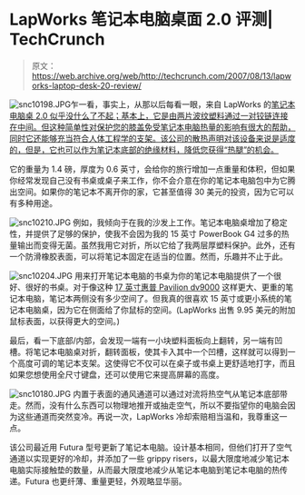 # LapWorks 笔记本电脑桌面 2.0 评测| TechCrunch

> 原文：<https://web.archive.org/web/http://techcrunch.com/2007/08/13/lapworks-laptop-desk-20-review/>

![snc10198.JPG](img/298541ce693a96f33aecb53939fc912a.png)乍一看，事实上，从那以后每看一眼，来自 LapWorks 的[笔记本电脑桌 2.0 似乎没什么了不起；基本上，它是由两片波纹塑料通过一对铰链连接在中间。但这种简单性对保护您的膝盖免受笔记本电脑热量的影响有很大的帮助，同时它还能够充当符合人体工程学的支架。该公司的散热声明对该设备来说是适度的，但是，它也可以作为笔记本底部的绝缘材料，降低您获得“热腿”的机会。](https://web.archive.org/web/20160324050836/http://www.lapworks.net/)

它的重量为 1.4 磅，厚度为 0.6 英寸，会给你的旅行增加一点重量和体积，但如果你经常发现自己没有书桌或桌子来工作，你不会介意在你的笔记本电脑包中为它腾出空间。如果你的笔记本不离开你的家，它甚至值得 30 美元的投资，因为它可以有多种用途。

![snc10210.JPG](img/49028ed4ac943ff30673240fe958ae6d.png)
例如，我倾向于在我的沙发上工作。笔记本电脑桌增加了稳定性，并提供了足够的保护，使我不会因为我的 15 英寸 PowerBook G4 过多的热量输出而变得无菌。虽然我用它对折，所以它给了我两层厚塑料保护。此外，还有一个防滑橡胶表面，可以将笔记本固定在适当的位置。然而，乐趣并不止于此。

![snc10204.JPG](img/2f6509e63784a079d4cf88a9146aca68.png)
用来打开笔记本电脑的书桌为你的笔记本电脑提供了一个很好、很好的书桌。对于像这种 [17 英寸惠普 Pavilion dv9000](https://web.archive.org/web/20160324050836/http://www.shopping.hp.com/webapp/shopping/computer_can_series.do?storeName=computer_store&category=notebooks&a1=Usage&v1=Entertainment&series_name=dv9500t_series) 这样更大、更重的笔记本电脑，笔记本两侧没有多少空间了。但我真的很喜欢 15 英寸或更小系统的笔记本电脑桌，因为它在侧面给了你鼠标的空间。(LapWorks 出售 9.95 美元的附加鼠标表面，以获得更大的空间。)

最后，看一下底部/内部，会发现一端有一小块塑料面板向上翻转，另一端有凹槽。将笔记本电脑桌对折，翻转面板，使其卡入其中一个凹槽，这样就可以得到一个高度可调的笔记本支架。这使得它不仅可以在桌子或书桌上更舒适地打字，而且如果您想使用全尺寸键盘，还可以使用它来提高屏幕的高度。

![snc10180.JPG](img/48089128c39c9e71ce2f3c2e84056eaf.png)
内置于表面的通风通道可以通过对流将热空气从笔记本底部带走。然而，没有什么东西可以物理地推开或抽走空气，所以不要指望你的电脑会因为这些通道而突然变冷。再说一次，LapWorks 冷却索赔相当温和，我尊重这一点。

该公司最近用 Futura 型号更新了笔记本电脑。设计基本相同，但他们打开了空气通道以实现更好的冷却，并添加了一些 grippy risers，以最大限度地减少笔记本电脑实际接触垫的数量，从而最大限度地减少从笔记本电脑到笔记本电脑的热传递。Futura 也更纤薄、重量更轻，外观略显华丽。